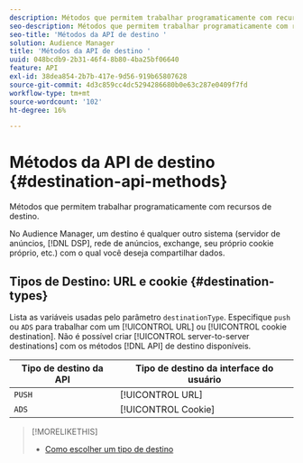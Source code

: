 ```yaml
---
description: Métodos que permitem trabalhar programaticamente com recursos de destino.
seo-description: Métodos que permitem trabalhar programaticamente com recursos de destino.
seo-title: 'Métodos da API de destino '
solution: Audience Manager
title: 'Métodos da API de destino '
uuid: 048bcdb9-2b31-46f4-8b80-4ba25bf06640
feature: API
exl-id: 38dea854-2b7b-417e-9d56-919b65807628
source-git-commit: 4d3c859cc4dc5294286680b0e63c287e0409f7fd
workflow-type: tm+mt
source-wordcount: '102'
ht-degree: 16%

---
```


# Métodos da API de destino {#destination-api-methods}

Métodos que permitem trabalhar programaticamente com recursos de destino.

<!-- c_destinations_api.xml -->

No Audience Manager, um destino é qualquer outro sistema (servidor de anúncios, [!DNL DSP], rede de anúncios, exchange, seu próprio cookie próprio, etc.) com o qual você deseja compartilhar dados.

## Tipos de Destino: URL e cookie {#destination-types}

Lista as variáveis usadas pelo parâmetro `destinationType`. Especifique `push` ou `ADS` para trabalhar com um [!UICONTROL URL] ou [!UICONTROL cookie destination]. Não é possível criar [!UICONTROL server-to-server destinations] com os métodos [!DNL API] de destino disponíveis.

<!-- r_destination_types.xml -->

| Tipo de destino da API | Tipo de destino da interface do usuário |
|---|---|
| `PUSH` | [!UICONTROL URL] |
| `ADS` | [!UICONTROL Cookie] |

>[!MORELIKETHIS]
>
>* [Como escolher um tipo de destino](../../../features/destinations/destinations.md)

